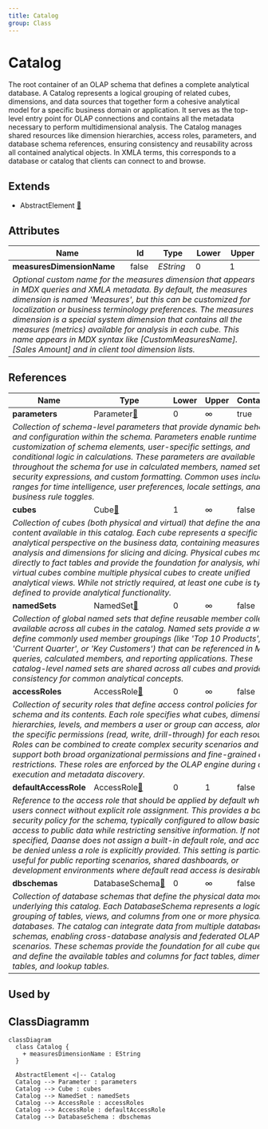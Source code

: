 ```yaml
---
title: Catalog
group: Class
---
```


# Catalog<a name="class-catalog"></a>

The root container of an OLAP schema that defines a complete analytical database. A Catalog represents a logical grouping of related cubes, dimensions, and data sources that together form a cohesive analytical model for a specific business domain or application. It serves as the top-level entry point for OLAP connections and contains all the metadata necessary to perform multidimensional analysis. The Catalog manages shared resources like dimension hierarchies, access roles, parameters, and database schema references, ensuring consistency and reusability across all contained analytical objects. In XMLA terms, this corresponds to a database or catalog that clients can connect to and browse.
## Extends
- AbstractElement [🔗](./class-AbstractElement)
## Attributes

<table>
  <thead>
    <tr>
      <th>Name</th>
      <th>Id</th>
      <th>Type</th>
      <th>Lower</th>
      <th>Upper</th>
    </tr>
  </thead>
  <tbody>
    <tr>
      <td><strong>measuresDimensionName</strong></td>
      <td>false</td>
      <td><em>EString</em></td>
      <td>0</td>
      <td>1</td>
    </tr>
    <tr>
      <td colspan="5"><em>Optional custom name for the measures dimension that appears in MDX queries and XMLA metadata. By default, the measures dimension is named 'Measures', but this can be customized for localization or business terminology preferences. The measures dimension is a special system dimension that contains all the measures (metrics) available for analysis in each cube. This name appears in MDX syntax like [CustomMeasuresName].[Sales Amount] and in client tool dimension lists.</em></td>
    </tr>
  </tbody>
</table>

## References

<table>
  <thead>
    <tr>
      <th>Name</th>
      <th>Type</th>
      <th>Lower</th>
      <th>Upper</th>
      <th>Containment</th>
    </tr>
  </thead>
  <tbody>
    <tr>
      <td><strong>parameters</strong></td>
      <td>Parameter<a href="./class-Parameter">🔗</a></td>
      <td>0</td>
      <td>&infin;</td>
      <td>true</td>
    </tr>
    <tr>
      <td colspan="5"><em>Collection of schema-level parameters that provide dynamic behavior and configuration within the schema. Parameters enable runtime customization of schema elements, user-specific settings, and conditional logic in calculations. These parameters are available throughout the schema for use in calculated members, named sets, security expressions, and custom formatting. Common uses include date ranges for time intelligence, user preferences, locale settings, and business rule toggles.</em></td>
    </tr>
    <tr>
      <td><strong>cubes</strong></td>
      <td>Cube<a href="./class-Cube">🔗</a></td>
      <td>1</td>
      <td>&infin;</td>
      <td>false</td>
    </tr>
    <tr>
      <td colspan="5"><em>Collection of cubes (both physical and virtual) that define the analytical content available in this catalog. Each cube represents a specific analytical perspective on the business data, containing measures for analysis and dimensions for slicing and dicing. Physical cubes map directly to fact tables and provide the foundation for analysis, while virtual cubes combine multiple physical cubes to create unified analytical views. While not strictly required, at least one cube is typically defined to provide analytical functionality.</em></td>
    </tr>
    <tr>
      <td><strong>namedSets</strong></td>
      <td>NamedSet<a href="./class-NamedSet">🔗</a></td>
      <td>0</td>
      <td>&infin;</td>
      <td>false</td>
    </tr>
    <tr>
      <td colspan="5"><em>Collection of global named sets that define reusable member collections available across all cubes in the catalog. Named sets provide a way to define commonly used member groupings (like 'Top 10 Products', 'Current Quarter', or 'Key Customers') that can be referenced in MDX queries, calculated members, and reporting applications. These catalog-level named sets are shared across all cubes and provide consistency for common analytical concepts.</em></td>
    </tr>
    <tr>
      <td><strong>accessRoles</strong></td>
      <td>AccessRole<a href="./class-AccessRole">🔗</a></td>
      <td>0</td>
      <td>&infin;</td>
      <td>false</td>
    </tr>
    <tr>
      <td colspan="5"><em>Collection of security roles that define access control policies for the schema and its contents. Each role specifies what cubes, dimensions, hierarchies, levels, and members a user or group can access, along with the specific permissions (read, write, drill-through) for each resource. Roles can be combined to create complex security scenarios and support both broad organizational permissions and fine-grained data restrictions. These roles are enforced by the OLAP engine during query execution and metadata discovery.</em></td>
    </tr>
    <tr>
      <td><strong>defaultAccessRole</strong></td>
      <td>AccessRole<a href="./class-AccessRole">🔗</a></td>
      <td>0</td>
      <td>1</td>
      <td>false</td>
    </tr>
    <tr>
      <td colspan="5"><em>Reference to the access role that should be applied by default when users connect without explicit role assignment. This provides a baseline security policy for the schema, typically configured to allow basic read access to public data while restricting sensitive information. If not specified, Daanse does not assign a built-in default role, and access will be denied unless a role is explicitly provided. This setting is particularly useful for public reporting scenarios, shared dashboards, or development environments where default read access is desirable.</em></td>
    </tr>
    <tr>
      <td><strong>dbschemas</strong></td>
      <td>DatabaseSchema<a href="./class-DatabaseSchema">🔗</a></td>
      <td>0</td>
      <td>&infin;</td>
      <td>false</td>
    </tr>
    <tr>
      <td colspan="5"><em>Collection of database schemas that define the physical data model underlying this catalog. Each DatabaseSchema represents a logical grouping of tables, views, and columns from one or more physical databases. The catalog can integrate data from multiple database schemas, enabling cross-database analysis and federated OLAP scenarios. These schemas provide the foundation for all cube queries and define the available tables and columns for fact tables, dimension tables, and lookup tables.</em></td>
    </tr>
  </tbody>
</table>



## Used by


## ClassDiagramm

```mermaid
classDiagram
  class Catalog {
    + measuresDimensionName : EString
  }

  AbstractElement <|-- Catalog
  Catalog --> Parameter : parameters
  Catalog --> Cube : cubes
  Catalog --> NamedSet : namedSets
  Catalog --> AccessRole : accessRoles
  Catalog --> AccessRole : defaultAccessRole
  Catalog --> DatabaseSchema : dbschemas

```
